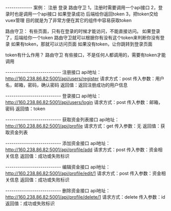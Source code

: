
------------- 案例： 注册    登录   路由守卫
1，注册时需要调用一个api接口 
2，登录时也是调用一个api接口   如果登录成功   后端给你返回token
3，把token交给vuex管理  目的就是为了非常方便在其它的组件中容易获取token

路由守卫：
    有些页面，只有在登录的时候才能访问，不能直接访问。
    如果登录了，后端给你一个token
    路由守卫就可以根据你有没有这个token来判断你没有登录
    如果有token，那就可以访问页面
    如果没有token，让你跳转到登录页面

token有什么作用？
    路由守卫
    有些接口，不是任何人都调用的，需要有token才能调用

--------------------------- 注册接口
api地址：http://160.238.86.82:5001/api/users/register
请求方式：post
传入参数：用户名，邮箱，密码，确认密码
返回值：返回注册成功的用户信息

--------------------------- 登录接口
api地址：http://160.238.86.82:5001/api/users/login
请求方式：post
传入参数：邮箱，密码
返回值：token 

--------------------------- 获取资金列表接口
api地址：http://160.238.86.82:5001/api/profile
请求方式：get
传入参数：无
返回值：获取资金列表

--------------------------- 添加资金接口
api地址：http://160.238.86.82:5001/api/profile/add
请求方式：post
传入参数：资金相关信息
返回值：成功或失败标识

--------------------------- 编辑资金接口
api地址：http://160.238.86.82:5001/api/profile/edit/1
请求方式：post
传入参数：资金相关信息
返回值：成功或失败标识

--------------------------- 删除资金接口
api地址：http://160.238.86.82:5001/api/profile/delete/1
请求方式：delete
传入参数：id
返回值：成功或失败标识



